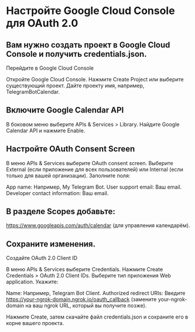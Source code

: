 # Настройте Google Cloud Console для OAuth 2.0
## Вам нужно создать проект в Google Cloud Console и получить credentials.json.

Перейдите в Google Cloud Console

Откройте Google Cloud Console.
Нажмите Create Project или выберите существующий проект.
Дайте проекту имя, например, TelegramBotCalendar.


## Включите Google Calendar API

В боковом меню выберите APIs & Services > Library.
Найдите Google Calendar API и нажмите Enable.


## Настройте OAuth Consent Screen

В меню APIs & Services выберите OAuth consent screen.
Выберите External (если приложение для всех пользователей) или Internal (если только для вашей организации).
Заполните поля:

App name: Например, My Telegram Bot.
User support email: Ваш email.
Developer contact information: Ваш email.


## В разделе Scopes добавьте:

https://www.googleapis.com/auth/calendar (для управления календарём).


## Сохраните изменения.


Создайте OAuth 2.0 Client ID

В меню APIs & Services выберите Credentials.
Нажмите Create Credentials > OAuth 2.0 Client IDs.
Выберите тип приложения Web application.
Укажите:

Name: Например, Telegram Bot Client.
Authorized redirect URIs: Введите https://your-ngrok-domain.ngrok.io/oauth_callback (замените your-ngrok-domain на ваш ngrok URL, который вы получите позже).


Нажмите Create, затем скачайте файл credentials.json и сохраните его в корне вашего проекта.
